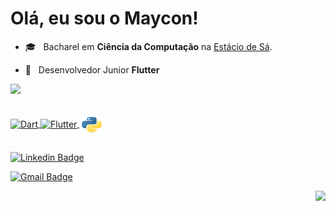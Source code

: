 
#  Olá, eu sou o Maycon!


- 🎓 &nbsp; Bacharel em **Ciência da Computação** na <a href="https://estacio.br">Estácio de Sá</a>.

- 🌱 &nbsp; Desenvolvedor Junior **Flutter** 

<!--<h3> :rocket: &nbsp;Minhas Skills </h3>

**Aplicações e Dados**


![Python](https://img.shields.io/badge/Python-14354C?style=for-the-badge&logo=python&logoColor=white)


![HTML5](https://img.shields.io/badge/html5-%23E34F26.svg?style=for-the-badge&logo=html5&logoColor=white)



<h3> :shipit: &nbsp;Meus status </h3> -->

<div style="display: inline_block">

<a href="https://github.com/Maycon-Natan">

<!--<img height="180em" src="https://github-readme-stats.vercel.app/api?username=maycon-natan&show_icons=true&theme=tokyonight&include_all_commits=true&count_private=true"></img> -->

<img height="180em" src="https://github-readme-stats.vercel.app/api/top-langs/?username=Maycon-Natan&layout=compact&langs_count=7&theme=tokyonight"></img>

</div>

<div style="display: inline_block"><br>
  
<img align="center" alt="Dart" height="30" width="40" src="https://cdn.jsdelivr.net/npm/simple-icons@3.13.0/icons/dart.svg" />
  
<img align="center" alt="Flutter" height="30" width="40" src="https://cdn.jsdelivr.net/npm/simple-icons@3.13.0/icons/flutter.svg" />

<img align="center" alt="Python" height="30" width="40" src="https://raw.githubusercontent.com/devicons/devicon/master/icons/python/python-original.svg">
</div> 

##

![Linkedin Badge](https://img.shields.io/badge/-Maycon_Natan-blue?style=flat-square&logo=Linkedin&logoColor=white&link=https://www.linkedin.com/in/maycon-natan-696927178/)

[![Gmail Badge](https://img.shields.io/badge/-Gmail-c14438?style=flat-square&logo=Gmail&logoColor=white&link=mailto:iagomatosousa@gmail.com)](mailto:mayconnatan7@gmail.com)

<div>

<img align="right" src="https://komarev.com/ghpvc/?username=Maycon-Natan&label=Profile%20views&color=0e75b6&style=flat"/>

</div>

<!--![](https://komarev.com/ghpvc/?username=Maycon-Natan&label=Profile%20views&color=0e75b6&style=flat)-->
